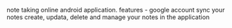 note taking online android application.
features - google account sync your notes 
create, updata, delete and manage your notes in the application 

